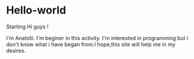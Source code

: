 # Hello-world
Starting 
Hi guys ! 

I'm Anatolii. I'm beginer in this activity. I'm interested in programming but i don't know what i have began from.I hope,this site will help me in my desires.
